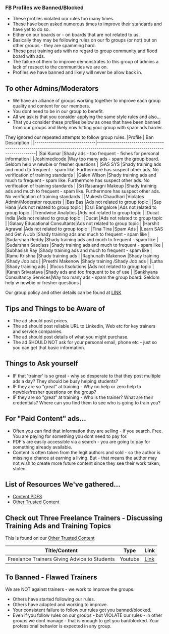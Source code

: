 ### FB Profiles we Banned/Blocked
- These profiles violated our rules too many times.
- These have been asked numerous times to improve their standards and have yet to do so.
- Either on our boards or - on boards that are not related to us.
- Basically they may be following rules on our fb groups (or not) but on other groups - they are spamming hard.
- These post training ads with no regard to group community and flood board with ads.
- The failure of them to improve demonstrates to this group of admins a lack of respect to the communities we are on.
- Profiles we have banned and likely will never be allow back in.

## To other Admins/Moderators
- We have an alliance of groups working together to improve each group quality and content for our members.
- You dont need to be in our group to benefit.
- All we ask is that you consider applying the same style rules and also...
- That you consider these profiles below as ones that have been banned from our groups and likely now hitting your group with spam ads harder.

They ignored our repeated attempts to follow group rules.
|Profile                       | Ban Description                                                                                                              |
|------------------------------|------------------------------------------------------------------------------------------------------------------------------|
|Sai Kumar                     |Shady ads - too frequent - fishes for personal information                                                                    |
|Joshimedicode                 |Way too many ads - spam the group board. Seldom help w newbie or fresher questions                                            |
|SAS SYS                       |Shady training ads and much to frequent - spam like. Furthermore has suspect other ads. No verification of training standards |
|Galen Wilson                  |Shady training ads and much to frequent - spam like. Furthermore has suspect other ads. No verification of training standards |
|Sri Rasaragni Makeup          |Shady training ads and much to frequent - spam like. Furthermore has suspect other ads. No verification of training standards |
|Mukesh Chaudhari              |Violates Admin/Moderator requests                                                                                             |
|Bas Bas                       |Ads not related to group topic                                                                                                |
|Sap Hana                      |Ads not related to group topic                                                                                                |
|Dsri Bangalore                |Ads not related to group topic                                                                                                |
|Trendwise Analytics           |Ads not related to group topic                                                                                                |
|Ducat India                   |Ads not related to group topic                                                                                                |
|Ducat                         |Ads not related to group topic                                                                                                |
|Galaxy Educational Consultants|Ads not related to group topic                                                                                                |
|Harshit Agrawal               |Ads not related to group topic                                                                                                |
|Tina Tina                     |Spam Ads                                                                                                                      |
|Learn SAS and Get A Job       |Shady training ads and much to frequent - spam like                                                                           |
|Sudarshan Reddy               |Shady training ads and much to frequent - spam like                                                                           |
|Sudarshan Sasclass            |Shady training ads and much to frequent - spam like                                                                           |
|Subhasish Ray                 |Shady training ads and much to frequent - spam like                                                                           |
|Ramu Krishna                  |Shady training ads                                                                                                            |
|Raghunath Makenow             |Shady training /Shady Job ads                                                                                                 |
|Preethi Makenow               |Shady training /Shady Job ads                                                                                                 |
|Latha                         |Shady training ads                                                                                                            |
|Ifocus Itsolutions            |Ads not related to group topic                                                                                                |
|Kanan Srivastava              |Shady ads and too frequent to be of use                                                                                       |
|Sankhyana Consultancy Services|Way too many ads - spam the group board. Seldom help w newbie or fresher questions                                            |


Our group policy and other details can be found at [LINK](https://github.com/zeketorres/sm_ad_rules)


## Tips and Things to be Aware of
- The ad should post prices.
- The ad should post reliable URL to Linkedin, Web etc for key trainers and service companies.
- The ad should post details of what you might purchase.
- The ad SHOULD NOT ask for your personal email, phone etc - just so you can get that basic information.

## Things to Ask yourself
- IF that 'trainer' is so great - why so desperate to that they post multiple ads a day? They should be busy helping students?
- IF they are so "great" at training - Why no help or zero help to newbie/fresher questions on the group?
- IF they are so "great" at training - Who is the trainer? What are their credentials? Where can you find them to see who is going to train you?

## For "Paid Content" ads...
- Often you can find that information they are selling - if you search. Free. You are paying for something you dont need to pay for.
- PDF's are easily accessible via a search - you are going to pay for something already available.
- Content is often taken from the legit authors and sold - so the author is missing a chance at earning a living. But - that means the author may not wish to create more future content since they see their work taken, stolen.

## List of Resources We've gathered...
- [Content PDFS](https://github.com/zeketorres/sm_ad_rules/tree/main/found_content)                   
- [Other Trusted Content](https://github.com/zeketorres/sm_ad_rules/blob/main/Trusted_Content.md)

## Check out Three Freelance Trainers - Discussing Training Ads and Training Topics
This is found on our [Other Trusted Content](https://github.com/zeketorres/sm_ad_rules/blob/main/Trusted_Content.md)

|Title/Content                                    |Type     |Link                                               |
|-------------------------------------------------|---------|---------------------------------------------------|
|Freelance Trainers Giving Advice to Students     |Youtube  | [Link](https://youtu.be/5ZgzAdAPaMo)              |

## To Banned - Flawed Trainers
We are NOT against trainers - we work to improve the groups.
- Others have started following our rules.
- Others have adapted and working to improve.
- Your consistent failure to follow our rules got you banned/blocked.
- Even if you follow rules on our groups - but VIOLATE our rules - in other groups we dont manage - that is enough to get you ban/blocked. Your professional behavior is expected in any group.
